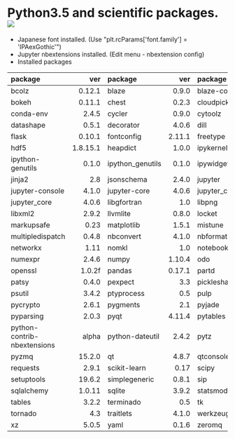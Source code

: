 Python3.5 and scientific packages. [![](https://badge.imagelayers.io/tsutomu7/scientific-python-3.5:latest.svg)](https://imagelayers.io/?images=tsutomu7/scientific-python-3.5:latest)
======

- Japanese font installed. (Use "plt.rcParams['font.family'] = 'IPAexGothic'")
- Jupyter nbextensions installed. (Edit menu - nbextension config)
- Installed packages

package|ver|package|ver|package|ver|package|ver
:--|--:|:--|--:|:--|--:|:--|--:
bcolz|0.12.1|blaze|0.9.0|blaze-core|0.9.0|blist|1.3.6
bokeh|0.11.1|chest|0.2.3|cloudpickle|0.1.1|conda|3.19.1
conda-env|2.4.5|cycler|0.9.0|cytoolz|0.7.5|dask|0.7.6
datashape|0.5.1|decorator|4.0.6|dill|0.2.4|fastcache|1.0.2
flask|0.10.1|fontconfig|2.11.1|freetype|2.5.5|h5py|2.5.0
hdf5|1.8.15.1|heapdict|1.0.0|ipykernel|4.2.2|ipython|4.1.1
ipython-genutils|0.1.0|ipython_genutils|0.1.0|ipywidgets|4.1.1|itsdangerous|0.24
jinja2|2.8|jsonschema|2.4.0|jupyter|1.0.0|jupyter-client|4.1.1
jupyter-console|4.1.0|jupyter-core|4.0.6|jupyter_client|4.1.1|jupyter_console|4.1.0
jupyter_core|4.0.6|libgfortran|1.0|libpng|1.6.17|libsodium|1.0.3
libxml2|2.9.2|llvmlite|0.8.0|locket|0.2.0|markdown|2.6.5
markupsafe|0.23|matplotlib|1.5.1|mistune|0.7.1|more-itertools|2.2
multipledispatch|0.4.8|nbconvert|4.1.0|nbformat|4.0.1|ncurses|5.9
networkx|1.11|nomkl|1.0|notebook|4.1.0|numba|0.23.1
numexpr|2.4.6|numpy|1.10.4|odo|0.4.0|openblas|0.2.14
openssl|1.0.2f|pandas|0.17.1|partd|0.3.2|path.py|8.1.2
patsy|0.4.0|pexpect|3.3|pickleshare|0.5|pip|8.0.2
psutil|3.4.2|ptyprocess|0.5|pulp|1.6.1|pycosat|0.6.1
pycrypto|2.6.1|pygments|2.1|pyjade|4.0.0|pymongo|3.0.3
pyparsing|2.0.3|pyqt|4.11.4|pytables|3.2.2|python|3.5.1
python-contrib-nbextensions|alpha|python-dateutil|2.4.2|pytz|2015.7|pyyaml|3.11
pyzmq|15.2.0|qt|4.8.7|qtconsole|4.1.1|readline|6.2
requests|2.9.1|scikit-learn|0.17|scipy|0.17.0|seaborn|0.7.0
setuptools|19.6.2|simplegeneric|0.8.1|sip|4.16.9|six|1.10.0
sqlalchemy|1.0.11|sqlite|3.9.2|statsmodels|0.6.1|sympy|0.7.6.1
tables|3.2.2|terminado|0.5|tk|8.5.18|toolz|0.7.4
tornado|4.3|traitlets|4.1.0|werkzeug|0.11.3|wheel|0.29.0
xz|5.0.5|yaml|0.1.6|zeromq|4.1.3|zlib|1.2.8
